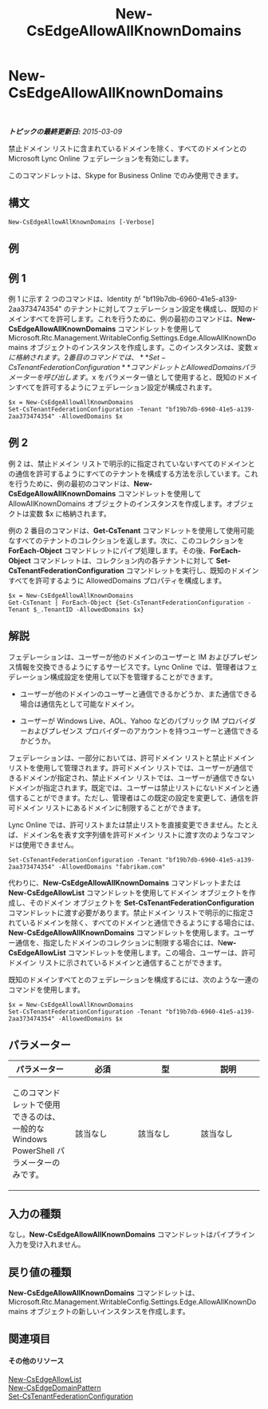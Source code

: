 ﻿---
title: New-CsEdgeAllowAllKnownDomains
TOCTitle: New-CsEdgeAllowAllKnownDomains
ms:assetid: f9416909-c328-41b3-9215-7ebd091b0ca0
ms:mtpsurl: https://technet.microsoft.com/ja-jp/library/JJ994088(v=OCS.15)
ms:contentKeyID: 52056754
ms.date: 05/19/2016
mtps_version: v=OCS.15
ms.translationtype: HT
---

# New-CsEdgeAllowAllKnownDomains

 

_**トピックの最終更新日:** 2015-03-09_

禁止ドメイン リストに含まれているドメインを除く、すべてのドメインとの Microsoft Lync Online フェデレーションを有効にします。

このコマンドレットは、Skype for Business Online でのみ使用できます。

## 構文

    New-CsEdgeAllowAllKnownDomains [-Verbose]

## 例

## 例 1

例 1 に示す 2 つのコマンドは、Identity が "bf19b7db-6960-41e5-a139-2aa373474354" のテナントに対してフェデレーション設定を構成し、既知のドメインすべてを許可します。これを行うために、例の最初のコマンドは、**New-CsEdgeAllowAllKnownDomains** コマンドレットを使用して Microsoft.Rtc.Management.WritableConfig.Settings.Edge.AllowAllKnownDomains オブジェクトのインスタンスを作成します。このインスタンスは、変数 $x に格納されます。2 番目のコマンドでは、**Set-CsTenantFederationConfiguration** コマンドレットと AllowedDomains パラメーターを呼び出します。$x をパラメーター値として使用すると、既知のドメインすべてを許可するようにフェデレーション設定が構成されます。

    $x = New-CsEdgeAllowAllKnownDomains
    Set-CsTenantFederationConfiguration -Tenant "bf19b7db-6960-41e5-a139-2aa373474354" -AllowedDomains $x

## 例 2

例 2 は、禁止ドメイン リストで明示的に指定されていないすべてのドメインとの通信を許可するようにすべてのテナントを構成する方法を示しています。これを行うために、例の最初のコマンドは、**New-CsEdgeAllowAllKnownDomains** コマンドレットを使用して AllowAllKnownDomains オブジェクトのインスタンスを作成します。オブジェクトは変数 $x に格納されます。

例の 2 番目のコマンドは、**Get-CsTenant** コマンドレットを使用して使用可能なすべてのテナントのコレクションを返します。次に、このコレクションを **ForEach-Object** コマンドレットにパイプ処理します。その後、**ForEach-Object** コマンドレットは、コレクション内の各テナントに対して **Set-CsTenantFederationConfiguration** コマンドレットを実行し、既知のドメインすべてを許可するように AllowedDomains プロパティを構成します。

    $x = New-CsEdgeAllowAllKnownDomains
    Get-CsTenant | ForEach-Object {Set-CsTenantFederationConfiguration -Tenant $_.TenantID -AllowedDomains $x}

## 解説

フェデレーションは、ユーザーが他のドメインのユーザーと IM およびプレゼンス情報を交換できるようにするサービスです。Lync Online では、管理者はフェデレーション構成設定を使用して以下を管理することができます。

  - ユーザーが他のドメインのユーザーと通信できるかどうか、また通信できる場合は通信先として可能なドメイン。

  - ユーザーが Windows Live、AOL、Yahoo などのパブリック IM プロバイダーおよびプレゼンス プロバイダーのアカウントを持つユーザーと通信できるかどうか。

フェデレーションは、一部分においては、許可ドメイン リストと禁止ドメイン リストを使用して管理されます。許可ドメイン リストでは、ユーザーが通信できるドメインが指定され、禁止ドメイン リストでは、ユーザーが通信できないドメインが指定されます。既定では、ユーザーは禁止リストにないドメインと通信することができます。ただし、管理者はこの既定の設定を変更して、通信を許可ドメイン リストにあるドメインに制限することができます。

Lync Online では、許可リストまたは禁止リストを直接変更できません。たとえば、ドメイン名を表す文字列値を許可ドメイン リストに渡す次のようなコマンドは使用できません。

    Set-CsTenantFederationConfiguration -Tenant "bf19b7db-6960-41e5-a139-2aa373474354" -AllowedDomains "fabrikam.com"

代わりに、**New-CsEdgeAllowAllKnownDomains** コマンドレットまたは **New-CsEdgeAllowList** コマンドレットを使用してドメイン オブジェクトを作成し、そのドメイン オブジェクトを **Set-CsTenantFederationConfiguration** コマンドレットに渡す必要があります。禁止ドメイン リストで明示的に指定されているドメインを除く、すべてのドメインと通信できるようにする場合には、**New-CsEdgeAllowAllKnownDomains** コマンドレットを使用します。ユーザー通信を、指定したドメインのコレクションに制限する場合には、N**ew-CsEdgeAllowList** コマンドレットを使用します。この場合、ユーザーは、許可ドメイン リストに示されているドメインと通信することができます。

既知のドメインすべてとのフェデレーションを構成するには、次のような一連のコマンドを使用します。

    $x = New-CsEdgeAllowAllKnownDomains
    Set-CsTenantFederationConfiguration -Tenant "bf19b7db-6960-41e5-a139-2aa373474354" -AllowedDomains $x

## パラメーター


<table>
<colgroup>
<col style="width: 25%" />
<col style="width: 25%" />
<col style="width: 25%" />
<col style="width: 25%" />
</colgroup>
<thead>
<tr class="header">
<th>パラメーター</th>
<th>必須</th>
<th>型</th>
<th>説明</th>
</tr>
</thead>
<tbody>
<tr class="odd">
<td><p>このコマンドレットで使用できるのは、一般的な Windows PowerShell パラメーターのみです。</p></td>
<td><p>該当なし</p></td>
<td><p>該当なし</p></td>
<td><p>該当なし</p></td>
</tr>
</tbody>
</table>


## 入力の種類

なし。**New-CsEdgeAllowAllKnownDomains** コマンドレットはパイプライン入力を受け入れません。

## 戻り値の種類

**New-CsEdgeAllowAllKnownDomains** コマンドレットは、Microsoft.Rtc.Management.WritableConfig.Settings.Edge.AllowAllKnownDomains オブジェクトの新しいインスタンスを作成します。

## 関連項目

#### その他のリソース

[New-CsEdgeAllowList](new-csedgeallowlist.md)  
[New-CsEdgeDomainPattern](new-csedgedomainpattern.md)  
[Set-CsTenantFederationConfiguration](set-cstenantfederationconfiguration.md)

